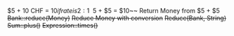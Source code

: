 $5 + 10 CHF = $10 if rate is 2:1
~~$5 + $5 = $10~~
Return Money from $5 + $5
~~Bank::reduce(Money)~~
~~Reduce Money with conversion~~
~~Reduce(Bank, String)~~
~~Sum::plus()~~
~~Expression::times()~~